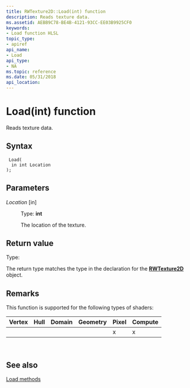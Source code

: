 ```yaml
---
title: RWTexture2D::Load(int) function
description: Reads texture data.
ms.assetid: AEBB9C78-BE4B-4121-93CC-EE03B9925CF0
keywords:
- Load function HLSL
topic_type:
- apiref
api_name:
- Load
api_type:
- NA
ms.topic: reference
ms.date: 05/31/2018
api_location: 
---
```


# Load(int) function

Reads texture data.

## Syntax


``` syntax
 Load(
  in int Location
);
```



## Parameters

<dl> <dt>

*Location* \[in\]
</dt> <dd>

Type: **int**

The location of the texture.

</dd> </dl>

## Return value

Type:

The return type matches the type in the declaration for the [**RWTexture2D**](sm5-object-rwtexture2d.md) object.

## Remarks

This function is supported for the following types of shaders:



| Vertex | Hull | Domain | Geometry | Pixel | Compute |
|--------|------|--------|----------|-------|---------|
|        |      |        |          | x     | x       |



 

## See also

<dl> <dt>

[Load methods](rwtexture2d-load.md)
</dt> </dl>

 

 




